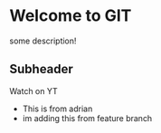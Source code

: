 # Welcome to GIT

some description!

## Subheader
Watch on YT 
- This is from adrian
- im adding this from feature branch
